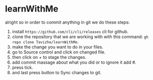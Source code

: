 # learnWithMe

alright so in order to commit anything in git we do these steps:

1. install `https://github.com/cli/cli/releases` cli for github.
2. clone the repository that we are working with with this command: `gh repo clone Tavizhe/learnWithMe`.
3. make the change you want to do in your files.
4. go to Source control and click on changed file.
5. then click on + to stage the changes.
6. add commit massage about what you did or to ignore it add #.
7. press tick.
8. and last press button to Sync changes to git.

